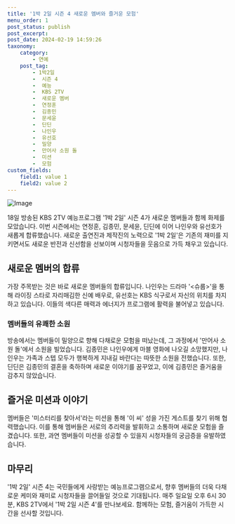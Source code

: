 ```yaml
---
title: '1박 2일 시즌 4 새로운 멤버와 즐거운 모험'
menu_order: 1
post_status: publish
post_excerpt: 
post_date: 2024-02-19 14:59:26
taxonomy:
    category:
        - 연예
    post_tag:
        - 1박2일
        -  시즌 4
        -  예능
        -  KBS 2TV
        -  새로운 멤버
        -  연정훈
        -  김종민
        -  문세윤
        -  딘딘
        -  나인우
        -  유선호
        -  밀양
        -  만어사 소원 돌
        -  미션
        -  모험
custom_fields:
    field1: value 1
    field2: value 2
---
```


![Image](https://ssl.pstatic.net/mimgnews/image/438/2024/02/18/0000062798_001_20240218204901476.jpg?type=w540)

18일 방송된 KBS 2TV 예능프로그램 '1박 2일' 시즌 4가 새로운 멤버들과 함께 화제를 모았습니다. 이번 시즌에서는 연정훈, 김종민, 문세윤, 딘딘에 이어 나인우와 유선호가 새롭게 합류했습니다. 새로운 출연진과 제작진의 노력으로 '1박 2일'은 기존의 재미를 지키면서도 새로운 반전과 신선함을 선보이며 시청자들을 웃음으로 가득 채우고 있습니다.
## 새로운 멤버의 합류
가장 주목받는 것은 바로 새로운 멤버들의 합류입니다. 나인우는 드라마 '<슈룹>'을 통해 라이징 스타로 자리매김한 신예 배우로, 유선호는 KBS 식구로서 자신의 위치를 차지하고 있습니다. 이들의 색다른 매력과 에너지가 프로그램에 활력을 불어넣고 있습니다.
### 멤버들의 유쾌한 소원
방송에서는 멤버들이 밀양으로 향해 다채로운 모험을 떠났는데, 그 과정에서 '만어사 소원 돌'에서 소원을 빌었습니다. 김종민은 나인우에게 마블 영화에 나오길 소망했지만, 나인우는 가족과 스텝 모두가 행복하게 지내길 바란다는 따뜻한 소원을 전했습니다. 또한, 딘딘은 김종민의 결혼을 축하하며 새로운 이야기를 꿈꾸었고, 이에 김종민은 즐거움을 감추지 않았습니다.
## 즐거운 미션과 이야기
멤버들은 '미스터리를 찾아서'라는 미션을 통해 '이 씨' 성을 가진 게스트를 찾기 위해 협력했습니다. 이를 통해 멤버들은 서로의 추리력을 발휘하고 소통하며 새로운 모험을 즐겼습니다. 또한, 과연 멤버들이 미션을 성공할 수 있을지 시청자들의 궁금증을 유발하였습니다.
## 마무리
'1박 2일' 시즌 4는 국민들에게 사랑받는 예능프로그램으로서, 향후 멤버들의 더욱 다채로운 케미와 재미로 시청자들을 끌어들일 것으로 기대됩니다. 매주 일요일 오후 6시 30분, KBS 2TV에서 '1박 2일 시즌 4'를 만나보세요. 함께하는 모험, 즐거움이 가득한 시간을 선사할 것입니다.
